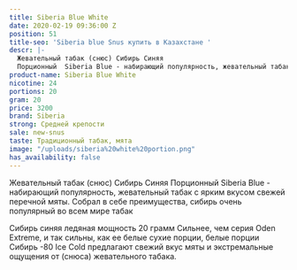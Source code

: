 ```yaml
---
title: Siberia Blue White
date: 2020-02-19 09:36:00 Z
position: 51
title-seo: 'Siberia blue Snus купить в Казахстане '
descr: |-
  Жевательный табак (снюс) Сибирь Синяя
  Порционный  Siberia Blue - набирающий популярность, жевательный табак с ярким вкусом свежей перечной мяты. Собрал в себе преимущества, сибирь очень популярный во всем мире табак
product-name: Siberia Blue White
nicotine: 24
portions: 20
gram: 20
price: 3200
brand: Siberia
strong: Средней крепости
sale: new-snus
taste: Традиционный табак, мята
image: "/uploads/siberia%20white%20portion.png"
has_availability: false
---
```


Жевательный табак (снюс) Сибирь Синяя
Порционный  Siberia Blue - набирающий популярность, жевательный табак с ярким вкусом свежей перечной мяты. Собрал в себе преимущества, сибирь очень популярный во всем мире табак

Сибирь синяя ледяная мощность 20 грамм
Сильнее, чем серия Oden Extreme, и так сильны, как ее белые сухие порции, белые порции Сибирь -80 Ice Cold предлагают свежий вкус мяты и экстремальные ощущения от (снюса) жевательного табака.